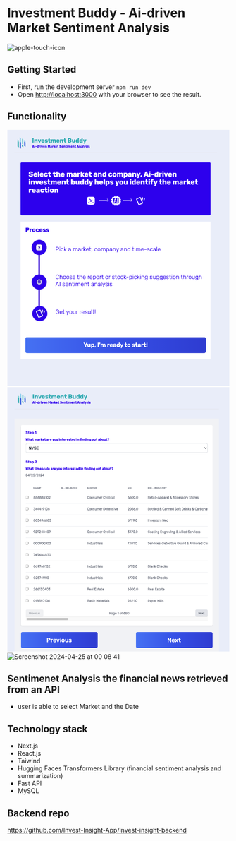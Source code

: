 # Investment Buddy - Ai-driven Market Sentiment Analysis

![apple-touch-icon](https://github.com/Invest-Insight-App/invest-insight-app/assets/128807685/fe6b54e4-84d6-4b12-910c-7c886640252e)

## Getting Started

- First, run the development server `npm run dev`
- Open [http://localhost:3000](http://localhost:3000) with your browser to see the result.

## Functionality

<img src="assets/page_1.png" alt="page 1" />

<img src="assets/page_2.png" alt="page 2" />

<img width="578" alt="Screenshot 2024-04-25 at 00 08 41" src="https://github.com/Invest-Insight-App/invest-insight-app/assets/128807685/930dbb13-9696-4a6a-8fbf-57000e4fbfb8">

## Sentimenet Analysis the financial news retrieved from an API

- user is able to select Market and the Date

## Technology stack

- Next.js
- React.js
- Taiwind
- Hugging Faces Transformers Library (financial sentiment analysis and summarization)
- Fast API
- MySQL

## Backend repo

https://github.com/Invest-Insight-App/invest-insight-backend
